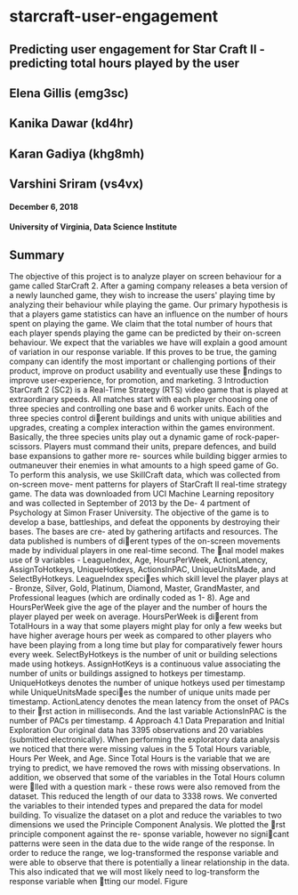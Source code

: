 # starcraft-user-engagement
## Predicting user engagement for Star Craft II - predicting total hours played by the user

## Elena Gillis (emg3sc)
## Kanika Dawar (kd4hr)
## Karan Gadiya (khg8mh)
## Varshini Sriram (vs4vx)

#### December 6, 2018
#### University of Virginia, Data Science Institute

## Summary
The objective of this project is to analyze player on screen behaviour for a game called
StarCraft 2. After a gaming company releases a beta version of a newly launched game,
they wish to increase the users' playing time by analyzing their behaviour while playing the
game. Our primary hypothesis is that a players game statistics can have an influence on
the number of hours spent on playing the game. We claim that the total number of hours
that each player spends playing the game can be predicted by their on-screen behaviour. We
expect that the variables we have will explain a good amount of variation in our response
variable. If this proves to be true, the gaming company can identify the most important or
challenging portions of their product, improve on product usability and eventually use these
ndings to improve user-experience, for promotion, and marketing.
3 Introduction
StarCraft 2 (SC2) is a Real-Time Strategy (RTS) video game that is played at extraordinary
speeds. All matches start with each player choosing one of three species and controlling one
base and 6 worker units. Each of the three species control dierent buildings and units with
unique abilities and upgrades, creating a complex interaction within the games environment.
Basically, the three species units play out a dynamic game of rock-paper-scissors. Players
must command their units, prepare defences, and build base expansions to gather more re-
sources while building bigger armies to outmaneuver their enemies in what amounts to a
high speed game of Go.
To perform this analysis, we use SkillCraft data, which was collected from on-screen move-
ment patterns for players of StarCraft II real-time strategy game. The data was downloaded
from UCI Machine Learning repository and was collected in September of 2013 by the De-
4
partment of Psychology at Simon Fraser University. The objective of the game is to develop
a base, battleships, and defeat the opponents by destroying their bases. The bases are cre-
ated by gathering artifacts and resources. The data published is numbers of dierent types
of the on-screen movements made by individual players in one real-time second.
The nal model makes use of 9 variables - LeagueIndex, Age, HoursPerWeek, ActionLatency,
AssignToHotkeys, UniqueHotkeys, ActionsInPAC, UniqueUnitsMade, and SelectByHotkeys.
LeagueIndex species which skill level the player plays at - Bronze, Silver, Gold, Platinum,
Diamond, Master, GrandMaster, and Professional leagues (which are ordinally coded as 1-
8). Age and HoursPerWeek give the age of the player and the number of hours the player
played per week on average. HoursPerWeek is dierent from TotalHours in a way that some
players might play for only a few weeks but have higher average hours per week as compared
to other players who have been playing from a long time but play for comparatively fewer
hours every week. SelectByHotkeys is the number of unit or building selections made using
hotkeys. AssignHotKeys is a continuous value associating the number of units or buildings
assigned to hotkeys per timestamp. UniqueHotkeys denotes the number of unique hotkeys
used per timestamp while UniqueUnitsMade species the number of unique units made per
timestamp. ActionLatency denotes the mean latency from the onset of PACs to their rst
action in milliseconds. And the last variable ActionsInPAC is the number of PACs per
timestamp.
4 Approach
4.1 Data Preparation and Initial Exploration
Our original data has 3395 observations and 20 variables (submitted electronically). When
performing the exploratory data analysis we noticed that there were missing values in the
5
Total Hours variable, Hours Per Week, and Age. Since Total Hours is the variable that we
are trying to predict, we have removed the rows with missing observations. In addition, we
observed that some of the variables in the Total Hours column were lled with a question
mark - these rows were also removed from the dataset. This reduced the length of our data
to 3338 rows. We converted the variables to their intended types and prepared the data for
model building.
To visualize the dataset on a plot and reduce the variables to two dimensions we used the
Principle Component Analysis. We plotted the rst principle component against the re-
sponse variable, however no signicant patterns were seen in the data due to the wide range
of the response. In order to reduce the range, we log-transformed the response variable and
were able to observe that there is potentially a linear relationship in the data. This also
indicated that we will most likely need to log-transform the response variable when tting
our model.
Figure
